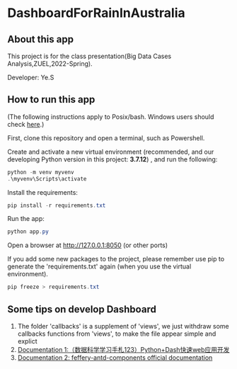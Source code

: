# DashboardForRainInAustralia

## About this app

This project is for the class presentation(Big Data Cases Analysis,ZUEL,2022-Spring).

Developer: Ye.S

## How to run this app

(The following instructions apply to Posix/bash. Windows users should check
[here](https://docs.python.org/3/library/venv.html).)

First, clone this repository and open a terminal, such as Powershell.

Create and activate a new virtual environment (recommended, and our developing Python version in this project: **3.7.12**) , and run
the following:

```powershell
python -m venv myvenv
.\myvenv\Scripts\activate
```

Install the requirements:

```powershell
pip install -r requirements.txt
```
Run the app:

```powershell
python app.py
```
Open a browser at http://127.0.0.1:8050 (or other ports)

If you add some new packages to the project, please remember use pip to generate the 'requirements.txt' again (when you use the virtual environment).
```powershell
pip freeze > requirements.txt
```

## Some tips on develop Dashboard
1. The folder 'callbacks' is a supplement of 'views', we just withdraw some callbacks functions from 'views', to make the file appear simple and explict
2. [Documentation 1:（数据科学学习手札123）Python+Dash快速web应用开发](https://www.cnblogs.com/feffery/tag/Dash/)
3. [Documentation 2: feffery-antd-components official documentation](http://fac.feffery.tech/getting-started)